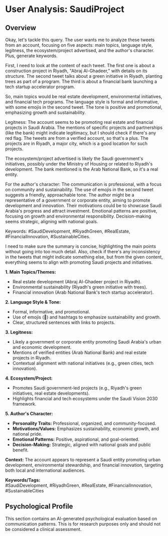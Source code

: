 # User Analysis: SaudiProject

## Overview

<think>
Okay, let's tackle this query. The user wants me to analyze these tweets from an account, focusing on five aspects: main topics, language style, legitness, the ecosystem/project advertised, and the author's character. Plus, generate keywords.

First, I need to look at the content of each tweet. The first one is about a construction project in Riyadh, "Abraj Al-Ghadeer," with details on its structure. The second tweet talks about a green initiative in Riyadh, planting trees as part of a program. The third is about a financial bank launching a tech startup accelerator program.

So, main topics would be real estate development, environmental initiatives, and financial tech programs. The language style is formal and informative, with some emojis in the second tweet. The tone is positive and promotional, emphasizing growth and sustainability.

Legitness: The account seems to be promoting real estate and financial projects in Saudi Arabia. The mentions of specific projects and partnerships (like the bank) might indicate legitimacy, but I should check if there's any red flag. The tweets are from a verified account, so that's a plus. The projects are in Riyadh, a major city, which is a good location for such projects.

The ecosystem/project advertised is likely the Saudi government's initiatives, possibly under the Ministry of Housing or related to Riyadh's development. The bank mentioned is the Arab National Bank, so it's a real entity.

For the author's character: The communication is professional, with a focus on community and sustainability. The use of emojis in the second tweet suggests a friendly, approachable tone. The author might be a representative of a government or corporate entity, aiming to promote development and innovation. Their motivations could be to showcase Saudi Arabia's progress and attract investment. Emotional patterns are positive, focusing on growth and environmental responsibility. Decision-making seems strategic, aligning with national goals.

Keywords: #SaudiDevelopment, #RiyadhGreen, #RealEstate, #FinancialInnovation, #SustainableCities.

I need to make sure the summary is concise, highlighting the main points without going into too much detail. Also, check if there's any inconsistency in the tweets that might indicate something else, but from the given content, everything seems to align with promoting Saudi projects and initiatives.
</think>

**1. Main Topics/Themes:**  
- Real estate development (Abraj Al-Ghadeer project in Riyadh).  
- Environmental sustainability (Riyadh's green initiative with trees).  
- Financial innovation (Arab National Bank's tech startup accelerator).  

**2. Language Style & Tone:**  
- Formal, informative, and promotional.  
- Use of emojis (🌿) and hashtags to emphasize sustainability and growth.  
- Clear, structured sentences with links to projects.  

**3. Legitness:**  
- Likely a government or corporate entity promoting Saudi Arabia's urban and economic development.  
- Mentions of verified entities (Arab National Bank) and real estate projects in Riyadh.  
- Contextual alignment with national initiatives (e.g., green cities, tech innovation).  

**4. Ecosystem/Project:**  
- Promotes Saudi government-led projects (e.g., Riyadh's green initiatives, real estate developments).  
- Highlights financial and tech ecosystems under the Saudi Vision 2030 framework.  

**5. Author's Character:**  
- **Personality Traits:** Professional, organized, and community-focused.  
- **Motivations/Values:** Emphasizes sustainability, economic growth, and national pride.  
- **Emotional Patterns:** Positive, aspirational, and goal-oriented.  
- **Decision-Making:** Strategic, aligned with national goals and public benefit.  

**Context:** The account appears to represent a Saudi entity promoting urban development, environmental stewardship, and financial innovation, targeting both local and international audiences.  

**Keywords/Tags:**  
#SaudiDevelopment, #RiyadhGreen, #RealEstate, #FinancialInnovation, #SustainableCities

## Psychological Profile

This section contains an AI-generated psychological evaluation based on communication patterns. This is for research purposes only and should not be considered a clinical assessment.
